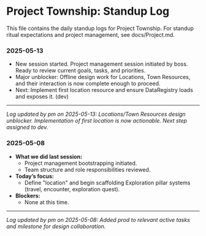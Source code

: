 # Project Township: Standup Log

This file contains the daily standup logs for Project Township. For standup ritual expectations and project management, see docs/Project.md.

### 2025-05-13
- New session started. Project management session initiated by boss. Ready to review current goals, tasks, and priorities.
- Major unblocker: Offline design work for Locations, Town Resources, and their interaction is now complete enough to proceed.
- Next: Implement first location resource and ensure DataRegistry loads and exposes it. (dev)

---
*Log updated by pm on 2025-05-13: Locations/Town Resources design unblocker. Implementation of first location is now actionable. Next step assigned to dev.*

### 2025-05-08
- **What we did last session:**
  - Project management bootstrapping initiated.
  - Team structure and role responsibilities reviewed.
- **Today’s focus:**
  - Define "location" and begin scaffolding Exploration pillar systems (travel, encounter, exploration quest).
- **Blockers:**
  - None at this time.

---
*Log updated by pm on 2025-05-08: Added prod to relevant active tasks and milestone for design collaboration.*
